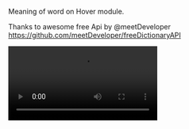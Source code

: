 Meaning of word on Hover module.

Thanks to awesome free Api by @meetDeveloper
https://github.com/meetDeveloper/freeDictionaryAPI

![Demo](tooltip.webm)
